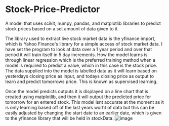 # Stock-Price-Predictor
A model that uses scikit, numpy, pandas, and matplotlib libraries to predict stock prices based on a set amount of data given to it.

The library used to extract live stock market data is the yfinance import, which is Yahoo Finance's library for a simple access of stock market data. I have set the program to look at data over a 1 year period and over that period it will train itself in 5 day increments. How the model learns is through linear regression which is the preferred training method when a model is required to predict a value, which in this case is the stock price. The data supplied into the model is labelled data as it will learn based on yesterdays closing price as input, and todays closing price as output to learn and predict tomorrows price. This is known as supervised learning.

Once the model predicts outputs it is displayed on a line chart that is created using matplotlib, and then it will output the predicted price for tomorrow for an entered stock. This model isnt accurate at the moment as it is only learning based off of the last years worht of data but this can be easily adjusted by changing the start date to an earlier date, which is given to the yfinance library that will be held in stockData.
![image](https://github.com/user-attachments/assets/3821ad79-009d-4d1c-9328-a583c21add98)
